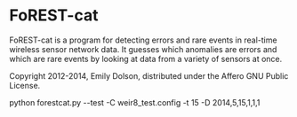 FoREST-cat
============
FoREST-cat is a program for detecting errors and rare events in real-time 
wireless sensor network data. It guesses which anomalies are errors and
which are rare events by looking at data from a variety of sensors at once.

Copyright 2012-2014, Emily Dolson, distributed under the Affero GNU Public
License.

python forestcat.py --test -C weir8_test.config -t 15 -D 2014,5,15,1,1,1
